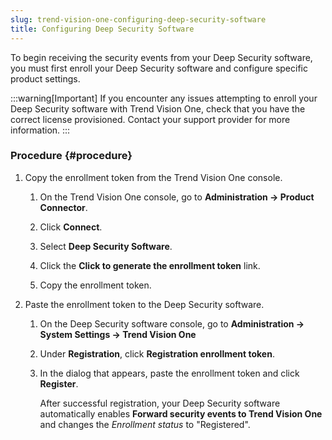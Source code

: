 ```yaml
---
slug: trend-vision-one-configuring-deep-security-software
title: Configuring Deep Security Software
---
```


To begin receiving the security events from your Deep Security software, you must first enroll your Deep Security software and configure specific product settings.

:::warning[Important]
If you encounter any issues attempting to enroll your Deep Security software with Trend Vision One, check that you have the correct license provisioned. Contact your support provider for more information.
:::

### Procedure {#procedure}

1.  Copy the enrollment token from the Trend Vision One console.

    1.  On the Trend Vision One console, go to **Administration → Product Connector**.

    2.  Click **Connect**.

    3.  Select **Deep Security Software**.

    4.  Click the **Click to generate the enrollment token** link.

    5.  Copy the enrollment token.

2.  Paste the enrollment token to the Deep Security software.

    1.  On the Deep Security software console, go to **Administration → System Settings → Trend Vision One**

    2.  Under **Registration**, click **Registration enrollment token**.

    3.  In the dialog that appears, paste the enrollment token and click **Register**.

        After successful registration, your Deep Security software automatically enables **Forward security events to Trend Vision One** and changes the *Enrollment status* to "Registered".
